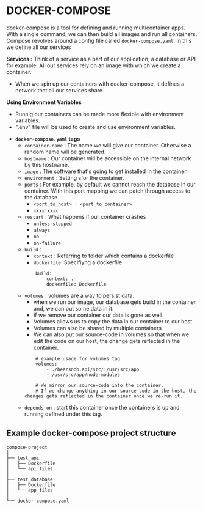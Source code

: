 # DOCKER-COMPOSE
docker-compose is a tool for defining and running multicontainer apps.\
With a single command, we can then build all images and run all containers.\
Compose revolves around a config file called `docker-compose.yaml`. In this we define all our services

**Services :** Think of a service as a part of our application; a database or API for example. All our services rely on an image with which we create a container.

* When we spin up our containers with docker-compose, it defines a network that all our services share.

**Using Environment Variables**
- Runnig our containers can be made more flexible with environment variables.
- ".env" file will be used to create and use environment variables.


* **`docker-compose.yaml` tags**
    - `container-name` : The name we will give our container. Otherwise a random name will be generated.
    - `hostname` : Our container will be accessible on the internal network by this hostname.
    - `image` : The software that's going to get installed in the container.
    - `environment` : Setting sfor the container.
    - `ports` : For example, by default we cannot reach the database in our container. With this port mapping we can patch through access to the database.
        - `<port_to_host> : <port_to_container>` 
        - `xxxx:xxxx`
    - `restart` : What happens if our container crashes
        - `unless-stopped`
        - `always`
        - `no`
        - `on-failure`
    - `build` :
        - `context` : Referring to folder which contains a dockerfile
        - `dockerfile` :Specifiyng a dockerfile
        ```
            build: 
                context: .
                dockerfile: Dockerfile
        ```
    - `volumes` : volumes are a way to persist data.
        - when we run our image, our database gets build in the container and, we can put some data in it.
        - if we remove our container our data is gone as well.
        - Volumes allows us to copy the data in our container to our host.
        - Volumes can also be shared by multiple containers
        - We can also put our source-code in volumes so that when we edit the code on our host, the change gets reflected in the container.
        ```
            # example usage for volumes tag
            volumes:
                - ./beersnob.api/src/:/usr/src/app
                - /usr/src/app/node-modules
            
            # We mirror our source-code into the container.
            # If we change anything in our source-code in the host, the changes gets reflected in the container once we re-run it.
        ```
    - `depends-on` : start this container once the containers is up and running defined under this tag.

## Example docker-compose project structure

    compose-project
    │
    ├── test_api
    │   ├── Dockerfile
    │   └── api files
    │
    ├── test_database
    │   ├── Dockerfile
    │   └── app files
    │
    └── docker-compose.yaml

